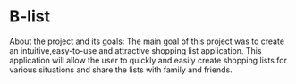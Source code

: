# B-list
About the project and its goals: The main goal of this project was to create an intuitive,easy-to-use and attractive shopping list application.  This application will allow the user to quickly and easily create shopping lists for various situations and share the lists with family and friends.
